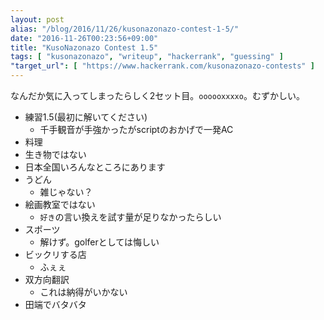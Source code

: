```yaml
---
layout: post
alias: "/blog/2016/11/26/kusonazonazo-contest-1-5/"
date: "2016-11-26T00:23:56+09:00"
title: "KusoNazonazo Contest 1.5"
tags: [ "kusonazonazo", "writeup", "hackerrank", "guessing" ]
"target_url": [ "https://www.hackerrank.com/kusonazonazo-contests" ]
---
```


なんだか気に入ってしまったらしく$2$セット目。`oooooxxxxo`。むずかしい。

-   練習1.5(最初に解いてください)
    -   千手観音が手強かったがscriptのおかげで一発AC
-   料理
-   生き物ではない
-   日本全国いろんなところにあります
-   うどん
    -   雑じゃない？
-   絵画教室ではない
    -   `好き`の言い換えを試す量が足りなかったらしい
-   スポーツ
    -   解けず。golferとしては悔しい
-   ビックリする店
    -   ふぇぇ
-   双方向翻訳
    -   これは納得がいかない
-   田端でバタバタ

